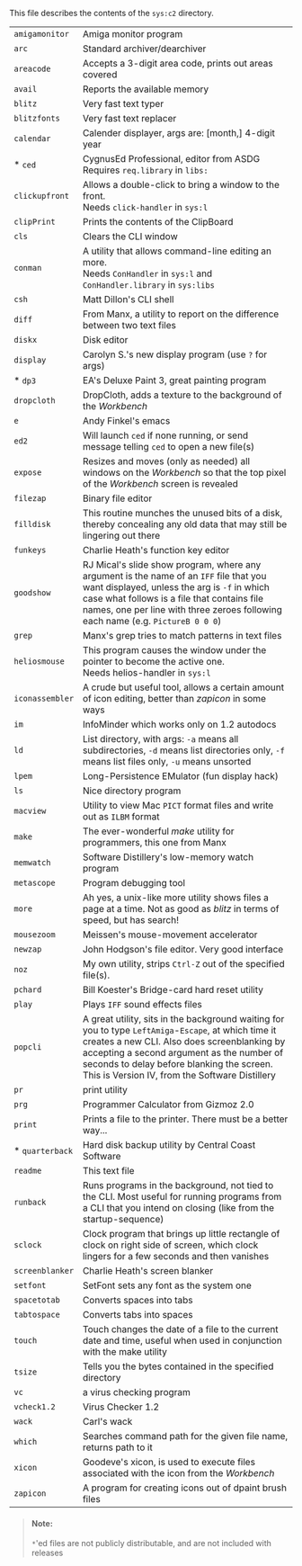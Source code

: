 This file describes the contents of the `sys:c2` directory.

|||
|---|---|
|`amigamonitor`|Amiga monitor program|
|`arc`|Standard archiver/dearchiver|
|`areacode`|Accepts a 3-digit area code, prints out areas covered|
|`avail`|Reports the available memory|
|`blitz`|Very fast text typer|
|`blitzfonts`|Very fast text replacer|
|`calendar`|Calender displayer, args are: [month,] 4-digit year|
|* `ced`|CygnusEd Professional, editor from ASDG<br/>Requires `req.library` in `libs:`|
|`clickupfront`|Allows a double-click to bring a window to the front.<br/>Needs `click-handler` in `sys:l`|
|`clipPrint`|Prints the contents of the ClipBoard|
|`cls`|Clears the CLI window|
|`conman`|A utility that allows command-line editing an more.<br/>Needs `ConHandler` in `sys:l` and `ConHandler.library` in `sys:libs`|
|`csh`|Matt Dillon's CLI shell|
|`diff`|From Manx, a utility to report on the difference between two text files|
|`diskx`|Disk editor|
|`display`|Carolyn S.'s new display program (use `?` for args)|
|* `dp3`|EA's Deluxe Paint 3, great painting program|
|`dropcloth`|DropCloth, adds a texture to the background of the *Workbench*|
|`e`|Andy Finkel's emacs|
|`ed2`|Will launch `ced` if none running, or send message telling `ced` to open a new file(s)|
|`expose`|Resizes and moves (only as needed) all windows on the *Workbench* so that the top pixel of the *Workbench* screen is revealed|
|`filezap`|Binary file editor|
|`filldisk`|This routine munches the unused bits of a disk, thereby concealing any old data that may still be lingering out there|
|`funkeys`|Charlie Heath's function key editor|
|`goodshow`|RJ Mical's slide show program, where any argument is the name of an `IFF` file that you want displayed, unless the arg is `-f` in which case what follows is a file that contains file names, one per line with three zeroes following each name (e.g. `PictureB 0 0 0`)|
|`grep`|Manx's grep tries to match patterns in text files|
|`heliosmouse`|This program causes the window under the pointer to become the active one.<br/>Needs helios-handler in `sys:l`|
|`iconassembler`|A crude but useful tool, allows a certain amount of icon editing, better than *zapicon* in some ways|
|`im`|InfoMinder which works only on 1.2 autodocs|
|`ld`|List directory, with args: `-a` means all subdirectories, `-d` means list directories only, `-f` means list files only, `-u` means unsorted|
|`lpem`|Long-Persistence EMulator (fun display hack)|
|`ls`|Nice directory program|
|`macview`|Utility to view Mac `PICT` format files and write out as `ILBM` format|
|`make`|The ever-wonderful *make* utility for programmers, this one from Manx|
|`memwatch`|Software Distillery's low-memory watch program|
|`metascope`|Program debugging tool|
|`more`|Ah yes, a unix-like more utility shows files a page at a time. Not as good as *blitz* in terms of speed, but has search!|
|`mousezoom`|Meissen's mouse-movement accelerator|
|`newzap`|John Hodgson's file editor.  Very good interface|
|`noz`|My own utility, strips `Ctrl-Z` out of the specified file(s).|
|`pchard`|Bill Koester's Bridge-card hard reset utility|
|`play`|Plays `IFF` sound effects files|
|`popcli`|A great utility, sits in the background waiting for you to type `LeftAmiga`-`Escape`, at which time it creates a new CLI. Also does screenblanking by accepting a second argument as the number of seconds to delay before blanking the screen. This is Version IV, from the Software Distillery|
|`pr`|print utility|
|`prg`|Programmer Calculator from Gizmoz 2.0|
|`print`|Prints a file to the printer. There must be a better way...|
|* `quarterback`|Hard disk backup utility by Central Coast Software|
|`readme`|This text file|
|`runback`|Runs programs in the background, not tied to the CLI. Most useful for running programs from a CLI that you intend on closing (like from the startup-sequence)|
|`sclock`|Clock program that brings up little rectangle of clock on right side of screen, which clock lingers for a few seconds and then vanishes|
|`screenblanker`|Charlie Heath's screen blanker|
|`setfont`|SetFont sets any font as the system one|
|`spacetotab`|Converts spaces into tabs|
|`tabtospace`|Converts tabs into spaces|
|`touch`|Touch changes the date of a file to the current date and time, useful when used in conjunction with the make utility|
|`tsize`|Tells you the bytes contained in the specified directory|
|`vc`|a virus checking program|
|`vcheck1.2`|Virus Checker 1.2|
|`wack`|Carl's wack|
|`which`|Searches command path for the given file name, returns path to it|
|`xicon`|Goodeve's xicon, is used to execute files associated with the icon from the *Workbench*|
|`zapicon`|A program for creating icons out of dpaint brush files|

> #### Note: 
> `*`'ed files are not publicly distributable, and are not included
	with releases
